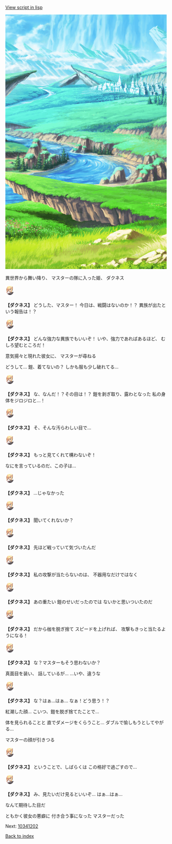 [View script in lisp](../scripts/10341201.txt)

![plain.png](../images/backgrounds/plain.png)

異世界から舞い降り、
マスターの隊に入った姫、
ダクネス

<img src="../images/units/103411.png" alt="103411.png" height="34"/>

**【ダクネス】**
どうした、マスター！
今日は、戦闘はないのか！？
異族が出たという報告は！？

<img src="../images/units/103411.png" alt="103411.png" height="34"/>

**【ダクネス】**
どんな強力な異族でもいいぞ！
いや、強力であればあるほど、
むしろ望むところだ！

意気揚々と現れた彼女に、
マスターが尋ねる

どうして…
鎧、着てないの？
しかも服も少し破れてる…

<img src="../images/units/103411.png" alt="103411.png" height="34"/>

**【ダクネス】**
な、なんだ！？その目は！？
鎧を剥ぎ取り、露わとなった
私の身体をジロジロと…！

<img src="../images/units/103411.png" alt="103411.png" height="34"/>

**【ダクネス】**
そ、そんな汚らわしい目で…

<img src="../images/units/103411.png" alt="103411.png" height="34"/>

**【ダクネス】**
もっと見てくれて構わないぞ！

なにを言っているのだ、この子は…

<img src="../images/units/103411.png" alt="103411.png" height="34"/>

**【ダクネス】**
…じゃなかった

<img src="../images/units/103411.png" alt="103411.png" height="34"/>

**【ダクネス】**
聞いてくれないか？

<img src="../images/units/103411.png" alt="103411.png" height="34"/>

**【ダクネス】**
先ほど戦っていて気づいたんだ

<img src="../images/units/103411.png" alt="103411.png" height="34"/>

**【ダクネス】**
私の攻撃が当たらないのは、
不器用なだけではなく

<img src="../images/units/103411.png" alt="103411.png" height="34"/>

**【ダクネス】**
あの重たい
鎧のせいだったのでは
ないかと思いついたのだ

<img src="../images/units/103411.png" alt="103411.png" height="34"/>

**【ダクネス】**
だから枷を脱ぎ捨て
スピードを上げれば、
攻撃もきっと当たるようになる！

<img src="../images/units/103411.png" alt="103411.png" height="34"/>

**【ダクネス】**
な？マスターもそう思わないか？

真面目を装い、
話しているが…
…いや、違うな

<img src="../images/units/103411.png" alt="103411.png" height="34"/>

**【ダクネス】**
な？はぁ…はぁ…
なぁ！どう思う！？

紅潮した顔…
こいつ、鎧を脱ぎ捨てたことで…

体を見られることと
直でダメージをくらうこと…
ダブルで愉しもうとしてやがる…

マスターの顔が引きつる

<img src="../images/units/103411.png" alt="103411.png" height="34"/>

**【ダクネス】**
ということで、しばらくは
この格好で過ごすので…

<img src="../images/units/103411.png" alt="103411.png" height="34"/>

**【ダクネス】**
み、見たいだけ見るといいぞ…
はぁ…はぁ…

なんて期待した目だ

ともかく彼女の悪癖に
付き合う事になった
マスターだった

Next: [10341202](10341202.md)

[Back to index](index.md)
